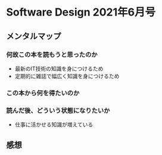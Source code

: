 # Software Design 2021年6月号

## メンタルマップ

### 何故この本を読もうと思ったのか

- 最新のIT技術の知識を身につけるため
- 定期的に雑誌で幅広く知識を身につけるため

### この本から何を得たいのか

### 読んだ後、どういう状態になりたいか

- 仕事に活かせる知識が増えている

## 感想
